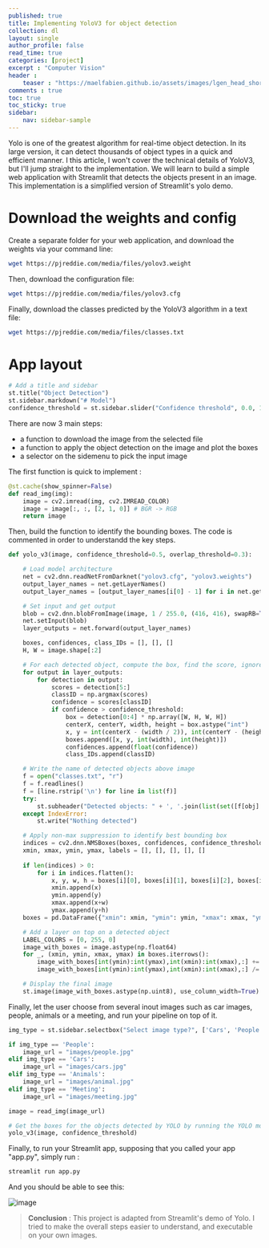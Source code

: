 ```yaml
---
published: true
title: Implementing YoloV3 for object detection
collection: dl
layout: single
author_profile: false
read_time: true
categories: [project]
excerpt : "Computer Vision"
header :
    teaser : "https://maelfabien.github.io/assets/images/lgen_head_short.png"
comments : true
toc: true
toc_sticky: true
sidebar:
    nav: sidebar-sample
---
```


Yolo is one of the greatest algorithm for real-time object detection. In its large version, it can detect thousands of object types in a quick and efficient manner. I this article, I won't cover the technical details of YoloV3, but I'll jump straight to the implementation. We will learn to build a simple web application with Streamlit that detects the objects present in an image. This implementation is a simplified version of Streamlit's yolo demo.

<script type="text/javascript" async
    src="https://cdn.mathjax.org/mathjax/latest/MathJax.js?config=TeX-MML-AM_CHTML">
</script>

# Download the weights and config

Create a separate folder for your web application, and download the weights via your command line:

```bash
wget https://pjreddie.com/media/files/yolov3.weight
```

Then, download the configuration file:

```bash
wget https://pjreddie.com/media/files/yolov3.cfg
```

Finally, download the classes predicted by the YoloV3 algorithm in a text file:

```bash
wget https://pjreddie.com/media/files/classes.txt
```

# App layout

```python
# Add a title and sidebar
st.title("Object Detection")
st.sidebar.markdown("# Model")
confidence_threshold = st.sidebar.slider("Confidence threshold", 0.0, 1.0, 0.5, 0.01)
```

There are now 3 main steps:
- a function to download the image from the selected file
- a function to apply the object detection on the image and plot the boxes
- a selector on the sidemenu to pick the input image

The first function is quick to implement :

```python
@st.cache(show_spinner=False)
def read_img(img):
    image = cv2.imread(img, cv2.IMREAD_COLOR)
    image = image[:, :, [2, 1, 0]] # BGR -> RGB
    return image
```

Then, build the function to identify the bounding boxes. The code is commented in order to understandd the key steps.

```python
def yolo_v3(image, confidence_threshold=0.5, overlap_threshold=0.3):

	# Load model architecture
    net = cv2.dnn.readNetFromDarknet("yolov3.cfg", "yolov3.weights")
    output_layer_names = net.getLayerNames()
    output_layer_names = [output_layer_names[i[0] - 1] for i in net.getUnconnectedOutLayers()]

    # Set input and get output
    blob = cv2.dnn.blobFromImage(image, 1 / 255.0, (416, 416), swapRB=True, crop=False)
    net.setInput(blob)
    layer_outputs = net.forward(output_layer_names)

    boxes, confidences, class_IDs = [], [], []
    H, W = image.shape[:2]

    # For each detected object, compute the box, find the score, ignore if below
    for output in layer_outputs:
        for detection in output:
            scores = detection[5:]
            classID = np.argmax(scores)
            confidence = scores[classID]
            if confidence > confidence_threshold:
                box = detection[0:4] * np.array([W, H, W, H])
                centerX, centerY, width, height = box.astype("int")
                x, y = int(centerX - (width / 2)), int(centerY - (height / 2))
                boxes.append([x, y, int(width), int(height)])
                confidences.append(float(confidence))
                class_IDs.append(classID)

    # Write the name of detected objects above image
    f = open("classes.txt", "r")
    f = f.readlines()
    f = [line.rstrip('\n') for line in list(f)]
    try:
    	st.subheader("Detected objects: " + ', '.join(list(set([f[obj] for obj in class_IDs]))))
    except IndexError:
    	st.write("Nothing detected")

    # Apply non-max suppression to identify best bounding box
    indices = cv2.dnn.NMSBoxes(boxes, confidences, confidence_threshold, overlap_threshold)
    xmin, xmax, ymin, ymax, labels = [], [], [], [], []
    
    if len(indices) > 0:
        for i in indices.flatten():
            x, y, w, h = boxes[i][0], boxes[i][1], boxes[i][2], boxes[i][3]
            xmin.append(x)
            ymin.append(y)
            xmax.append(x+w)
            ymax.append(y+h)
    boxes = pd.DataFrame({"xmin": xmin, "ymin": ymin, "xmax": xmax, "ymax": ymax})

    # Add a layer on top on a detected object 
	LABEL_COLORS = [0, 255, 0]
	image_with_boxes = image.astype(np.float64)
	for _, (xmin, ymin, xmax, ymax) in boxes.iterrows():
		image_with_boxes[int(ymin):int(ymax),int(xmin):int(xmax),:] += LABEL_COLORS
		image_with_boxes[int(ymin):int(ymax),int(xmin):int(xmax),:] /= 2

	# Display the final image
	st.image(image_with_boxes.astype(np.uint8), use_column_width=True)
```

Finally, let the user choose from several inout images such as car images, people, animals or a meeting, and run your pipeline on top of it.

```python
img_type = st.sidebar.selectbox("Select image type?", ['Cars', 'People', 'Animals', "Meeting"])

if img_type == 'People':
    image_url = "images/people.jpg"
elif img_type == 'Cars':
    image_url = "images/cars.jpg"
elif img_type == 'Animals':
    image_url = "images/animal.jpg"
elif img_type == 'Meeting':
    image_url = "images/meeting.jpg"

image = read_img(image_url)

# Get the boxes for the objects detected by YOLO by running the YOLO model.
yolo_v3(image, confidence_threshold)
```

Finally, to run your Streamlit app, supposing that you called your app "app.py", simply run :

```bash
streamlit run app.py
```

And you should be able to see this:

![image](https://maelfabien.github.io/assets/images/screen_home.png)

> **Conclusion** : This project is adapted from Streamlit's demo of Yolo. I tried to make the overall steps easier to understand, and executable on your own images.